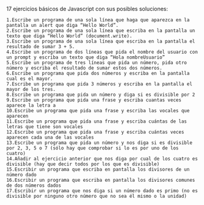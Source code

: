 17 ejercicios básicos de Javascript con sus posibles soluciones:

    1.Escribe un programa de una sola línea que haga que aparezca en la pantalla un alert que diga “Hello World”.
    2.Escribe un programa de una sola línea que escriba en la pantalla un texto que diga “Hello World” (document.write).
    3.Escribe un programa de una sola línea que escriba en la pantalla el resultado de sumar 3 + 5.
    4.Escribe un programa de dos líneas que pida el nombre del usuario con un prompt y escriba un texto que diga “Hola nombreUsuario”
    5.Escribe un programa de tres líneas que pida un número, pida otro número y escriba el resultado de sumar estos dos números.
    6.Escribe un programa que pida dos números y escriba en la pantalla cual es el mayor.
    7.Escribe un programa que pida 3 números y escriba en la pantalla el mayor de los tres.
    8.Escribe un programa que pida un número y diga si es divisible por 2
    9.Escribe un programa que pida una frase y escriba cuantas veces aparece la letra a
    10.Escribe un programa que pida una frase y escriba las vocales que aparecen
    11.Escribe un programa que pida una frase y escriba cuántas de las letras que tiene son vocales
    12.Escribe un programa que pida una frase y escriba cuántas veces aparecen cada una de las vocales
    13.Escribe un programa que pida un número y nos diga si es divisible por 2, 3, 5 o 7 (sólo hay que comprobar si lo es por uno de los cuatro)
    14.Añadir al ejercicio anterior que nos diga por cual de los cuatro es divisible (hay que decir todos por los que es divisible)
    15.Escribir un programa que escriba en pantalla los divisores de un número dado
    16.Escribir un programa que escriba en pantalla los divisores comunes de dos números dados
    17.Escribir un programa que nos diga si un número dado es primo (no es divisible por ninguno otro número que no sea él mismo o la unidad)

